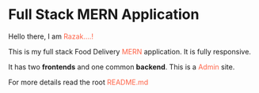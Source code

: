 # Full Stack MERN Application

Hello there, I am<span style="color:tomato"> Razak....! </span>

This is my full stack Food Delivery <span style="color:tomato">MERN </span>application. It is fully responsive.

It has two **frontends** and one common **backend**. This is a <span style="color:tomato"> Admin </span> site.

For more details read the root <span style="color:tomato"> README.md </span> 
